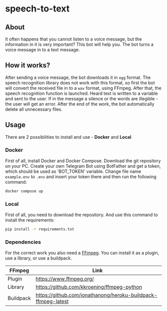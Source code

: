 # speech-to-text

## About
It often happens that you cannot listen to a voice message, but the information in it is very important? This bot will help you. The bot turns a voice message in to a text message.

## How it works?
After sending a voice message, the bot downloads it in ```ogg``` format. The speech recognition library does not work with this format, so first the bot will convert the received file in to a ```wav``` format, using FFmpeg. After that, the speech recognition function is launched. Heard text is written to a variable and sent to the user. If in the message a silence or the words are illegible - the user will get an error. After the end of the work, the bot automatically delete all unnecessary files.

## Usage 

There are 2 possibilities to install and use - **Docker** and **Local**

### Docker

First of all, install Docker and Docker Compose. Download the git repository on your PC. Create your own Telegram Bot using BotFather and get a token, which should be used as 'BOT_TOKEN' variable. Change file name ```example.env``` to ```.env``` and insert your token there and then run the following command:
```sh
docker compose up
```

### Local

First of all, you need to download the repository. And use this command to install the requirements:

```sh
pip install -r requirements.txt
```

### Dependencies

For the correct work you also need a [FFmpeg](https://www.ffmpeg.org/). You can install it as a plugin, use a library, or use a buildpack.

| FFmpeg | Link |
| ------ | ------ |
| Plugin | https://www.ffmpeg.org/ |
| Library | https://github.com/kkroening/ffmpeg-python |
| Buildpack | https://github.com/jonathanong/heroku-buildpack-ffmpeg-latest |
